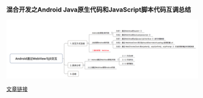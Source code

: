 ### 混合开发之Android Java原生代码和JavaScript脚本代码互调总结

![](/assets/944365-29c6a46c81304f4f.png)

[文章链接](http://blog.csdn.net/carson_ho/article/details/64904691)